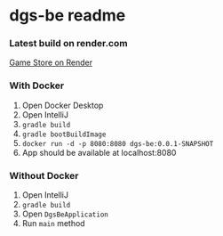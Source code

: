 # dgs-be readme

### Latest build on render.com
[Game Store on Render](https://dgs-be.onrender.com)

### With Docker
1. Open Docker Desktop
2. Open IntelliJ
3. `gradle build`
4. `gradle bootBuildImage`
5. `docker run -d -p 8080:8080 dgs-be:0.0.1-SNAPSHOT`
6. App should be available at localhost:8080

### Without Docker
1. Open IntelliJ
2. `gradle build`
3. Open `DgsBeApplication`
4. Run `main` method